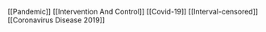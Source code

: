 [[Pandemic]]
[[Intervention And Control]]
[[Covid-19]]
[[Interval-censored]]
[[Coronavirus Disease 2019]]
